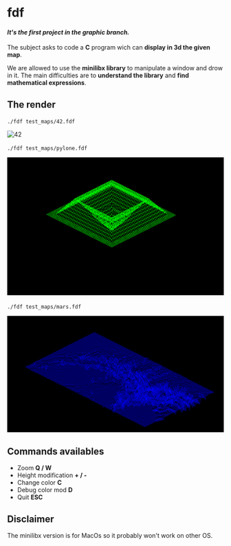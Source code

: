 # **fdf**
#### *It's the first project in the graphic branch.*

The subject asks to code a **C** program wich can **display in 3d the given map**.

We are allowed to use the **minilibx library** to manipulate a window and drow in it.
The main difficulties are to **understand the library** and **find mathematical expressions**.

## **The render**

`./fdf test_maps/42.fdf`

![42](https://github.com/afanneau42/readme_ressources/blob/master/fdf/42.png)


`./fdf test_maps/pylone.fdf`

![pylone](/.readme_images/pylone.png)


`./fdf test_maps/mars.fdf`

![mars](/.readme_images/mars.png)


## **Commands availables**

* Zoom						**Q / W**
* Height modification		**+ / -**
* Change color				**C**
* Debug color mod			**D**
* Quit						**ESC**

## **Disclaimer**

The minilibx version is for MacOs so it probably won't work on other OS.

